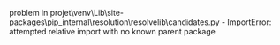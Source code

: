 problem in projet\venv\Lib\site-packages\pip\_internal\resolution\resolvelib\candidates.py - ImportError: attempted relative import with no known parent package
